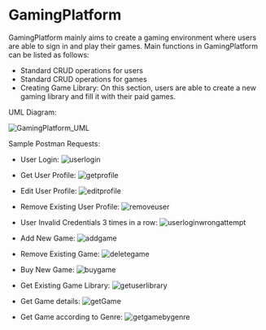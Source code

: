 # GamingPlatform

GamingPlatform mainly aims to create a gaming environment where users are able to sign in and play their games. Main functions in GamingPlatform can be listed as follows:
 - Standard CRUD operations for users
 - Standard CRUD operations for games
 - Creating Game Library: On this section, users are able to create a new gaming library and fill it with their paid games.



UML Diagram:

![GamingPlatform_UML](https://github.com/semihgunerr/GamingPlatform/assets/143366545/13e960cb-33e6-40de-b495-ea81432d4c0e)



Sample Postman Requests:

- User Login:
  ![userlogin](https://github.com/semihgunerr/GamingPlatform/assets/143366545/13d7cd41-5a5e-41c1-bd81-fd8050c21fc5)

- Get User Profile:
  ![getprofile](https://github.com/semihgunerr/GamingPlatform/assets/143366545/d86fe9c2-ad0f-4b4f-9355-633edc3a240c)

- Edit User Profile:
  ![editprofile](https://github.com/semihgunerr/GamingPlatform/assets/143366545/ef1fac8e-3e2f-4ca8-9cc4-32630985b809)


- Remove Existing User Profile:
  ![removeuser](https://github.com/semihgunerr/GamingPlatform/assets/143366545/483b37f1-7e27-4b79-841c-75b72262e05e)

- User Invalid Credentials 3 times in a row:
  ![userloginwrongattempt](https://github.com/semihgunerr/GamingPlatform/assets/143366545/fa39342d-75a7-429c-be81-e7432fc7a3cb)

- Add New Game:
  ![addgame](https://github.com/semihgunerr/GamingPlatform/assets/143366545/eebfe235-33ce-43f6-a040-210c76728534)

- Remove Existing Game:
  ![deletegame](https://github.com/semihgunerr/GamingPlatform/assets/143366545/bc5e4caf-7e3c-438f-979a-41ad715efbf4)

- Buy New Game:
  ![buygame](https://github.com/semihgunerr/GamingPlatform/assets/143366545/9afa82b6-e747-4838-a723-5ae8c44a9955)

- Get Existing Game Library:
  ![getuserlibrary](https://github.com/semihgunerr/GamingPlatform/assets/143366545/2fde22bc-3beb-4488-8e7b-efd420c8e434)

- Get Game details:
  ![getGame](https://github.com/semihgunerr/GamingPlatform/assets/143366545/48457388-1836-4370-9cc7-7fd3aab1fae0)

- Get Game according to Genre:
  ![getgamebygenre](https://github.com/semihgunerr/GamingPlatform/assets/143366545/f612f68b-a205-481b-a366-9df0154f4f2c)
